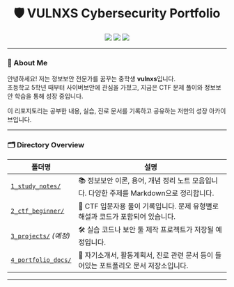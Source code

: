 <h1 align="center">🛡️ VULNXS Cybersecurity Portfolio</h1>

<p align="center">
  <img src="https://img.shields.io/badge/CTF-Beginner-blue?style=flat-square" />
  <img src="https://img.shields.io/badge/Student-Middle_School-red?style=flat-square" />
  <img src="https://img.shields.io/badge/Goal-InfoSec_Expert-green?style=flat-square" />
</p>

---

### 👋 About Me

안녕하세요! 저는 정보보안 전문가를 꿈꾸는 중학생 **vulnxs**입니다.  
초등학교 5학년 때부터 사이버보안에 관심을 가졌고, 지금은 CTF 문제 풀이와 정보보안 학습을 통해 성장 중입니다.

이 리포지토리는 공부한 내용, 실습, 진로 문서를 기록하고 공유하는 저만의 성장 아카이브입니다.

---

### 🗂️ Directory Overview

| 폴더명 | 설명 |
|--------|------|
| [`1_study_notes/`](./1_study_notes) | 📚 정보보안 이론, 용어, 개념 정리 노트 모음입니다. 다양한 주제를 Markdown으로 정리합니다. |
| [`2_ctf_beginner/`](./2_ctf_beginner) | 🧩 CTF 입문자용 풀이 기록입니다. 문제 유형별로 해설과 코드가 포함되어 있습니다. |
| [`3_projects/`](./3_projects) *(예정)* | 🛠️ 실습 코드나 보안 툴 제작 프로젝트가 저장될 예정입니다. |
| [`4_portfolio_docs/`](./4_portfolio_docs) | 📄 자기소개서, 활동계획서, 진로 관련 문서 등이 들어있는 포트폴리오 문서 저장소입니다. |

---

###

